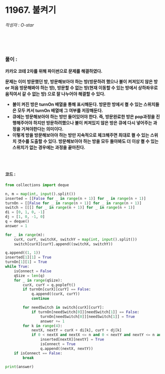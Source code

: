 # 11967. 불켜기

###### 작성자 : O-star

<br/>

<br/>

### 풀이 : 

**카카오 코테 2차를 위해 파이썬으로 문제를 해결하였다.**

**문제는 이미 방문했던 방, 방문해보아야 하는 방(방문하려 했으나 불이 켜져있지 않은 방 or 처음 방문해봐야 하는 방), 방문할 수 없는 방(현재 이동할 수 있는 방에서 상하좌우로 움직여서 갈 수 없는 방) 으로 잘 나누어야 해결할 수 있다.**

- **불이 켜진 방은 turnOn 배열을 통해 표시해둔다. 방문한 방에서 켤 수 있는 스위치들은 모두 켜서 turnOn 배열에 그 여부를 저장해둔다.**
- **큐에는 방문해보아야 하는 방만 들어있어야 한다. 즉, 방문완료한 방은 pop과정을 진행해주어야 하지만 방문하려했으나 불이 켜져있지 않은 방은 큐에 다시 넣어주는 과정을 거쳐야한다는 의미이다.**
- **이렇게 방을 방문해보아야 하는 방만 지속적으로 체크해주면 최대로 켤 수 있는 스위치 갯수를 도출할 수 있다. 방문해보아야 하는 방을 모두 돌아봐도 더 이상 켤 수 있는 스위치가 없는 경우에는 과정을 끝마친다.**

<br/>

<br/>

#### 코드 : 

```python
from collections import deque

n, m = map(int, input().split())
inserted = [[False for _ in range(n + 1)] for _ in range(n + 1)]
turnOn = [[False for _ in range(n + 1)] for _ in range(n + 1)]
switch = [[[] for _ in range(n + 1)] for _ in range(n + 1)]
di = [0, 1, 0, -1]
dj = [1, 0, -1, 0]
q = deque()
answer = 1

for _ in range(m):
    curX, curY, switchX, switchY = map(int, input().split())
    switch[curX][curY].append((switchX, switchY))

q.append((1, 1))
inserted[1][1] = True
turnOn[1][1] = True
while True:
    isConnect = False
    qSize = len(q)
    for _ in range(qSize):
        curX, curY = q.popleft()
        if turnOn[curX][curY] == False:
            q.append((curX, curY))
            continue

        for needSwitch in switch[curX][curY]:
            if turnOn[needSwitch[0]][needSwitch[1]] == False:
                turnOn[needSwitch[0]][needSwitch[1]] = True
                answer += 1
        for k in range(4):
            nextX, nextY = curX + di[k], curY + dj[k]
            if 0 < nextX and nextX <= n and 0 < nextY and nextY <= n and inserted[nextX][nextY] == False:
                inserted[nextX][nextY] = True
                isConnect = True
                q.append((nextX, nextY))
    if isConnect == False:
        break

print(answer)

```

